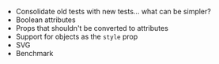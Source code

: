 * Consolidate old tests with new tests... what can be simpler?
* Boolean attributes
* Props that shouldn't be converted to attributes
* Support for objects as the `style` prop
* SVG
* Benchmark
